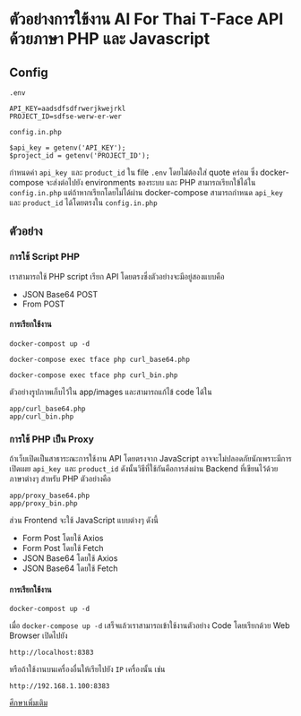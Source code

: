# ตัวอย่างการใข้งาน AI For Thai T-Face API ด้วยภาษา PHP และ Javascript

## Config

```
.env
```

```
API_KEY=aadsdfsdfrwerjkwejrkl
PROJECT_ID=sdfse-werw-er-wer
```

```
config.in.php

$api_key = getenv('API_KEY');
$project_id = getenv('PROJECT_ID');
```

กำหนดค่า `api_key `และ `product_id` ใน file `.env` โดยไม่ต้องใส่ quote คร่อม ซึ่ง docker-compose จะส่งต่อไปยัง environments ของระบบ และ PHP สามารถเรียกใข้ได้ใน  `config.in.php` แต่ถ้าหากเรียกโดยไม่ได้ผ่าน docker-compose  สามารถกำหนด `api_key `และ `product_id` ได้โดยตรงใน `config.in.php` 

## ตัวอย่าง

### การใช้ Script PHP

เราสามารถใช้  PHP script เรียก API  โดยตรงซึ่งตัวอย่างจะมีอยู่สองแบบคือ

- JSON Base64  POST
- From POST

#### การเรียกใช้งาน

```
docker-compost up -d

docker-compose exec tface php curl_base64.php

docker-compose exec tface php curl_bin.php

```

ตัวอย่างรูปภาพเก็บไว้ใน app/images และสามารถแก้ไข้ code ได้ใน

```
app/curl_base64.php
app/curl_bin.php

```

### การใช้ PHP เป็น Proxy 

ถ้าเว็บเปิดเป็นสาธาระณะการใช้งาน API โดยตรงจาก JavaScript อาจจะไม่ปลอดภัยนักเพราะมีการเปิดเผย `api_key `และ `product_id` ดังนั้นวิธีที่ใช้กันคือการส่งผ่าน Backend ที่เขียนไว้ด้วยภาษาต่างๆ สำหรับ PHP ตัวอย่างคือ

```
app/proxy_base64.php
app/proxy_bin.php

```
ส่วน Frontend จะใช้ JavaScript แบบต่างๆ ดังนี้

- Form Post โดยใช้ Axios
- Form Post โดยใช้ Fetch
- JSON Base64 โดยใช้ Axios
- JSON Base64 โดยใช้ Fetch

#### การเรียกใช้งาน

```
docker-compost up -d
```

เมื่อ `docker-compose up -d` เสร็จแล้วเราสามารถเข้าใช้งานตัวอย่าง Code โดยเรียกด้วย Web Browser เปิดไปยัง

```
http://localhost:8383
```

หรือถ้าใช้งานบนเครื่องอื่นให้เรียไปยัง `IP` เครื่องนั้น เช่น

```
http://192.168.1.100:8383
```

[ศึกษาเพิ่มเติม](https://aiforthai.in.th)
